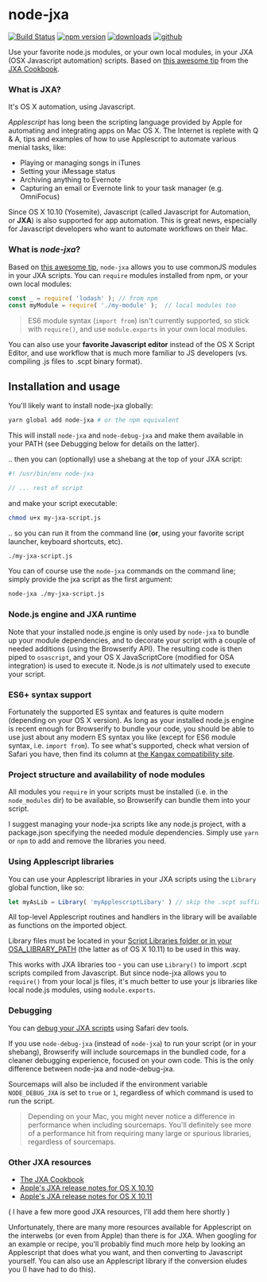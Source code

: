 # node-jxa

[![Build Status](https://travis-ci.org/johnelm/node-jxa.svg?branch=master)](https://travis-ci.org/johnelm/node-jxa)
[![npm version](https://badge.fury.io/js/node-jxa.svg)](https://badge.fury.io/js/node-jxa)
[![downloads](https://img.shields.io/npm/dt/node-jxa.svg?maxAge=60)](https://img.shields.io/npm/dt/node-jxa.svg?maxAge=60)
[![github](https://img.shields.io/github/package-json/v/johnelm/node-jxa.svg?label=github&link=https://github.com/johnelm/node-jxa&maxAge=60)](https://github.com/johnelm/node-jxa)

Use your favorite node.js modules, or your own local modules, in your JXA (OSX Javascript automation) scripts.  Based on [this awesome tip](https://github.com/JXA-Cookbook/JXA-Cookbook/wiki/Importing-Scripts#commonjs--browserify) from the [JXA Cookbook](https://github.com/JXA-Cookbook/JXA-Cookbook).

### What is JXA?

It's OS X automation, using Javascript.

*Applescript* has long been the scripting language provided by Apple for automating and integrating apps on Mac OS X.  The Internet is replete with Q & A, tips and examples of how to use Applescript to automate various menial tasks, like:

- Playing or managing songs in iTunes
- Setting your iMessage status
- Archiving anything to Evernote
- Capturing an email or Evernote link to your task manager (e.g. OmniFocus)

Since OS X 10.10 (Yosemite), Javascript (called Javascript for Automation, or **JXA**) is also supported for app automation.  This is great news, especially for Javascript developers who want to automate workflows on their Mac.

### What is *node-jxa*?

Based on [this awesome tip](https://github.com/JXA-Cookbook/JXA-Cookbook/wiki/Importing-Scripts#commonjs--browserify), `node-jxa` allows you to use commonJS modules in your JXA scripts.  You can `require` modules installed from npm, or your own local modules:

```javascript
const _ = require( 'lodash' ); // from npm
const myModule = require( './my-module' );  // local modules too
```

> ES6 module syntax (`import from`) isn't currently supported, so stick with `require()`, and use `module.exports` in your own local modules.

You can also use your **favorite Javascript editor** instead of the OS X Script Editor, and use workflow that is much more familiar to JS developers (vs. compiling .js files to .scpt binary format).
 
## Installation and usage

You'll likely want to install node-jxa globally:
```bash
yarn global add node-jxa # or the npm equivalent
```

This will install `node-jxa` and `node-debug-jxa` and make them available in your PATH (see Debugging below for details on the latter).

.. then you can (optionally) use a shebang at the top of your JXA script:

```javascript
#! /usr/bin/env node-jxa

// ... rest of script
```

and make your script executable:

```bash
chmod u+x my-jxa-script.js
```

.. so you can run it from the command line (**or**, using your favorite script launcher, keyboard shortcuts, etc).

```bash
./my-jxa-script.js
```

You can of course use the `node-jxa` commands on the command line; simply provide the jxa script as the first argument:

```bash
node-jxa ./my-jxa-script.js
```

### Node.js engine and JXA runtime

Note that your installed node.js engine is only used by `node-jxa` to bundle up your module dependencies, and to decorate your script with a couple of needed additions (using the Browserify API).  The resulting code is then piped to `osascript`, and your OS X JavaScriptCore (modified for OSA integration) is used to execute it.  Node.js is *not* ultimately used to execute your script.

### ES6+ syntax support

Fortunately the supported ES syntax and features is quite modern (depending on your OS X version).  As long as your installed node.js engine is recent enough for Browserify to bundle your code, you should be able to use just about any modern ES syntax you like (except for ES6 module syntax, i.e. `import from`).  To see what's supported, check what version of Safari you have, then find its column at [the Kangax compatibility site](https://kangax.github.io/compat-table/es6/).

### Project structure and availability of node modules

All modules you `require` in your scripts must be installed (i.e. in the `node_modules` dir) to be available, so Browserify can bundle them into your script.

I suggest managing your node-jxa scripts like any node.js project, with a package.json specifying the needed module dependencies.  Simply use `yarn` or `npm` to add and remove the libraries you need.

### Using Applescript libraries

You can use your Applescript libraries in your JXA scripts using the `Library` global function, like so:

```javascript
let myAsLib = Library( 'myApplescriptLibary' ) // skip the .scpt suffix
```

All top-level Applescript routines and handlers in the library will be available as functions on the imported object.

Library files must be located in your [Script Libraries folder or in your OSA_LIBRARY_PATH](https://developer.apple.com/library/content/releasenotes/InterapplicationCommunication/RN-JavaScriptForAutomation/Articles/OSX10-11.html#//apple_ref/doc/uid/TP40014508-CH110-SW11) (the latter as of OS X 10.11) to be used in this way.

This works with JXA libraries too - you can use `Library()` to import .scpt scripts compiled from Javascript.  But since node-jxa allows you to `require()` from your local js files, it's much better to use your js libraries like local node.js modules, using `module.exports`.

### Debugging

You can [debug your JXA scripts](https://developer.apple.com/library/content/releasenotes/InterapplicationCommunication/RN-JavaScriptForAutomation/Articles/OSX10-11.html#//apple_ref/doc/uid/TP40014508-CH110-SW3) using Safari dev tools.

If you use `node-debug-jxa` (instead of `node-jxa`) to run your script (or in your shebang), Browserify will include sourcemaps in the bundled code, for a cleaner debugging experience, focused on your own code.  This is the only difference between node-jxa and node-debug-jxa.

Sourcemaps will also be included if the environment variable `NODE_DEBUG_JXA` is set to `true` or `1`, regardless of which command is used to run the script.

> Depending on your Mac, you might never notice a difference in performance when including sourcemaps.  You'll definitely see more of a performance hit from requiring many large or spurious libraries, regardless of sourcemaps.

### Other JXA resources

- [The JXA Cookbook](https://github.com/JXA-Cookbook/JXA-Cookbook)
- [Apple's JXA release notes for OS X 10.10](https://developer.apple.com/library/content/releasenotes/InterapplicationCommunication/RN-JavaScriptForAutomation/Articles/OSX10-10.html#//apple_ref/doc/uid/TP40014508-CH109-SW1)
- [Apple's JXA release notes for OS X 10.11](https://developer.apple.com/library/content/releasenotes/InterapplicationCommunication/RN-JavaScriptForAutomation/Articles/OSX10-11.html#//apple_ref/doc/uid/TP40014508-CH110-SW1)

( I have a few more good JXA resources, I'll add them here shortly )

Unfortunately, there are many more resources available for Applescript on the interwebs (or even from Apple) than there is for JXA.  When googling for an example or recipe, you'll probably find much more help by looking an Applescript that does what you want, and then converting to Javascript yourself.  You can also use an Applescript library if the conversion eludes you (I have had to do this).
